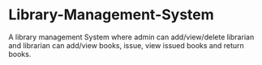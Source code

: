 # Library-Management-System
A library management System where admin can add/view/delete librarian and librarian can add/view books, issue, view issued books and return books.
